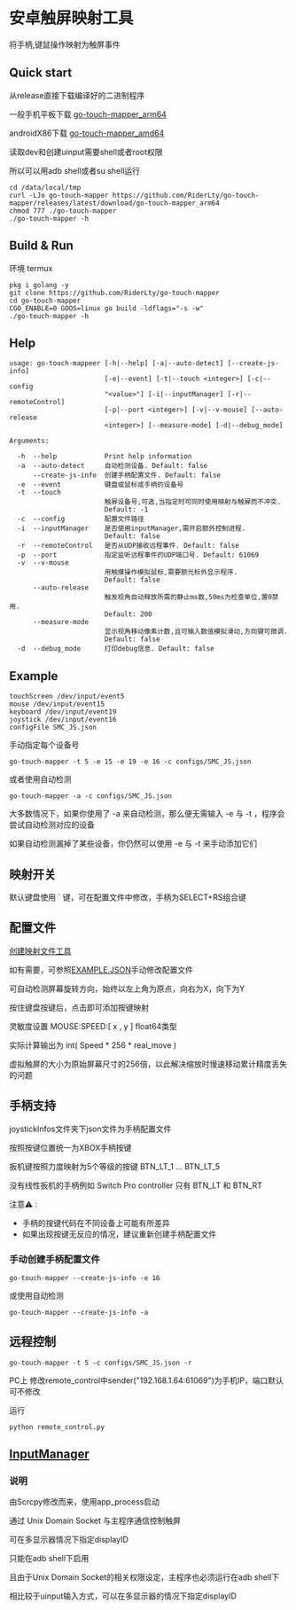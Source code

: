 # 安卓触屏映射工具

将手柄,键鼠操作映射为触屏事件

## Quick start

从release直接下载编译好的二进制程序

一般手机平板下载 [go-touch-mapper_arm64](https://github.com/RiderLty/go-touch-mapper/releases/latest/download/go-touch-mapper_arm64)

androidX86下载 [go-touch-mapper_amd64](https://github.com/RiderLty/go-touch-mapper/releases/latest/download/go-touch-mapper_amd64)

读取dev和创建uinput需要shell或者root权限

所以可以用adb shell或者su shell运行

```
cd /data/local/tmp
curl -LJo go-touch-mapper https://github.com/RiderLty/go-touch-mapper/releases/latest/download/go-touch-mapper_arm64
chmod 777 ./go-touch-mapper
./go-touch-mapper -h
```

## Build & Run

环境 termux
```
pkg i golang -y
git clone https://github.com/RiderLty/go-touch-mapper
cd go-touch-mapper
CGO_ENABLE=0 GOOS=linux go build -ldflags="-s -w"
./go-touch-mapper -h
```

## Help

```
usage: go-touch-mappeer [-h|--help] [-a|--auto-detect] [--create-js-info]
                        [-e|--event] [-t|--touch <integer>] [-c|--config
                        "<value>"] [-i|--inputManager] [-r|--remoteControl]
                        [-p|--port <integer>] [-v|--v-mouse] [--auto-release
                        <integer>] [--measure-mode] [-d|--debug_mode]

Arguments:

  -h  --help            Print help information
  -a  --auto-detect     自动检测设备. Default: false
      --create-js-info  创建手柄配置文件. Default: false
  -e  --event           键盘或鼠标或手柄的设备号
  -t  --touch
                        触屏设备号,可选,当指定时可同时使用映射与触屏而不冲突.
                        Default: -1
  -c  --config          配置文件路径
  -i  --inputManager    是否使用inputManager,需开启额外控制进程.
                        Default: false
  -r  --remoteControl   是否从UDP接收远程事件. Default: false
  -p  --port            指定监听远程事件的UDP端口号. Default: 61069
  -v  --v-mouse
                        用触摸操作模拟鼠标,需要额光标外显示程序.
                        Default: false
      --auto-release
                        触发视角自动释放所需的静止ms数,50ms为检查单位,置0禁用.
                        Default: 200
      --measure-mode
                        显示视角移动像素计数,且可输入数值模拟滑动,方向键可微调.
                        Default: false
  -d  --debug_mode      打印debug信息. Default: false
```
## Example

```
touchScreen /dev/input/event5
mouse /dev/input/event15
keyboard /dev/input/event19
joystick /dev/input/event16
configFile SMC_JS.json 
```

手动指定每个设备号
```
go-touch-mapper -t 5 -e 15 -e 19 -e 16 -c configs/SMC_JS.json  
```
或者使用自动检测
```
go-touch-mapper -a -c configs/SMC_JS.json
```
大多数情况下，如果你使用了 -a 来自动检测，那么便无需输入 -e 与 -t ，程序会尝试自动检测对应的设备

如果自动检测漏掉了某些设备，你仍然可以使用 -e 与 -t 来手动添加它们

## 映射开关
默认键盘使用 ` 键，可在配置文件中修改，手柄为SELECT+RS组合键

## 配置文件
[创建映射文件工具](https://riderlty.github.io/go-touch-mapper/)

如有需要，可参照[EXAMPLE.JSON](https://github.com/RiderLty/go-touch-mapper/blob/main/configs/EXAMPLE.JSON)手动修改配置文件

可自动检测屏幕旋转方向，始终以左上角为原点，向右为X，向下为Y

按住键盘按键后，点击即可添加按键映射

灵敏度设置 MOUSE:SPEED:[ x , y ] float64类型

实际计算输出为 int( Speed * 256 * real_move ) 

虚拟触屏的大小为原始屏幕尺寸的256倍，以此解决缩放时慢速移动累计精度丢失的问题

## 手柄支持
joystickInfos文件夹下json文件为手柄配置文件

按照按键位置统一为XBOX手柄按键

扳机键按照力度映射为5个等级的按键 BTN_LT_1 ... BTN_LT_5

没有线性扳机的手柄例如 Switch Pro controller 只有 BTN_LT 和 BTN_RT

  注意⚠ : 

* 手柄的按键代码在不同设备上可能有所差异
* 如果出现按键无反应的情况，建议重新创建手柄配置文件

### 手动创建手柄配置文件
```
go-touch-mapper --create-js-info -e 16 
```
或使用自动检测
```
go-touch-mapper --create-js-info -a
```

## 远程控制
```
go-touch-mapper -t 5 -c configs/SMC_JS.json -r
```
PC上 修改remote_control中sender("192.168.1.64:61069")为手机IP，端口默认可不修改

运行

``` 
python remote_control.py 
```

## [InputManager](https://github.com/RiderLty/inputManager-touch-interface)
### 说明
由Scrcpy修改而来，使用app_process启动

通过 Unix Domain Socket 与主程序通信控制触屏

可在多显示器情况下指定displayID

只能在adb shell下启用 

且由于Unix Domain Socket的相关权限设定，主程序也必须运行在adb shell下

相比较于uinput输入方式，可以在多显示器的情况下指定displayID
```

